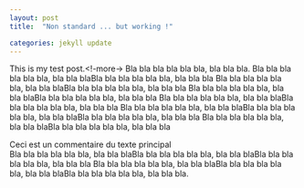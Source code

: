 ```yaml
---
layout: post
title:  "Non standard ... but working !"

categories: jekyll update
---
```



This is my test post.<!-more->
Bla bla bla bla bla bla, bla bla bla. Bla bla bla bla bla bla, bla bla blaBla bla bla bla bla bla, bla bla bla
Bla bla bla bla bla bla, bla bla blaBla bla bla bla bla bla, bla bla bla
Bla bla bla bla bla bla, bla bla blaBla bla bla bla bla bla, bla bla bla
Bla bla bla bla bla bla, bla bla blaBla bla bla bla bla bla, bla bla bla
Bla bla bla bla bla bla, bla bla blaBla bla bla bla bla bla, bla bla blaBla bla bla bla bla bla, bla bla bla
Bla bla bla bla bla bla, bla bla blaBla bla bla bla bla bla, bla bla bla <aside>Ceci est un commentaire du texte principal</aside> Bla bla bla bla bla bla, bla bla blaBla bla bla bla bla bla, bla bla blaBla bla bla bla bla bla, bla bla bla Bla bla bla bla bla bla, bla bla blaBla bla bla bla bla bla, bla bla blaBla bla bla bla bla bla, bla bla bla.
